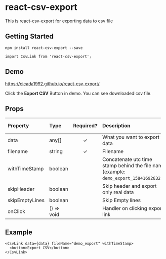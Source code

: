 # react-csv-export
This is react-csv-export for exporting data to csv file

## Getting Started
```
npm install react-csv-export --save

import CsvLink from 'react-csv-export';
```

## Demo
https://cicada1992.github.io/react-csv-export/

Click the **Export CSV** Button in demo. You can see downloaded csv file.

## Props
| Property | Type | Required? | Description | Default Value 
|:---|:---|:---:|:---|:---|
| data | any[] | ✓ | What you want to export data
| filename | string | ✓ | Filename
| withTimeStamp | boolean |  | Concatenate utc time stamp behind the file name (example: `demo_export_1584169283290`) | false
| skipHeader | boolean |  | Skip header and export only real data | false
| skipEmptyLines | boolean |  | Skip Empty lines | false
| onClick | () => void |  | Handler on clicking export link

## Example
```
<CsvLink data={data} fileName="demo_export" withTimeStamp>
  <button>Export CSV</button>
</CsvLink>
```